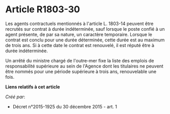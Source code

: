 # Article R1803-30

Les agents contractuels mentionnés à l'article L. 1803-14 peuvent être recrutés sur contrat à durée indéterminée, sauf
lorsque le poste confié à un agent présente, de par sa nature, un caractère temporaire. Lorsque le contrat est conclu pour
une durée déterminée, cette durée est au maximum de trois ans. Si à cette date le contrat est renouvelé, il est réputé être à
durée indéterminée. 

Un arrêté du ministre chargé de l'outre-mer fixe la liste des emplois de responsabilité supérieure au sein de l'Agence dont
les titulaires ne peuvent être nommés pour une période supérieure à trois ans, renouvelable une fois.

**Liens relatifs à cet article**

_Créé par_:

  - Décret n°2015-1925 du 30 décembre 2015 - art. 1

